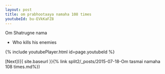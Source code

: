 ```yaml
---
layout: post
title: om prabhootaaya namaha 108 times
youtubeId: bu-EVkKaFZ8
---
```

 
 
Om Shatrugne nama 
 
 -  Who kills his enemies 
 
  
 
  
 
 
 
 
 
 


{% include youtubePlayer.html id=page.youtubeId %}
 
[Next]({{ site.baseurl }}{% link  split2/_posts/2015-07-18-Om tasmai namaha 108 times.md%})
 

